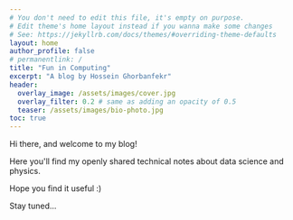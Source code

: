```yaml
---
# You don't need to edit this file, it's empty on purpose.
# Edit theme's home layout instead if you wanna make some changes
# See: https://jekyllrb.com/docs/themes/#overriding-theme-defaults
layout: home
author_profile: false
# permanentlink: /
title: "Fun in Computing"
excerpt: "A blog by Hossein Ghorbanfekr"
header:
  overlay_image: /assets/images/cover.jpg
  overlay_filter: 0.2 # same as adding an opacity of 0.5
  teaser: /assets/images/bio-photo.jpg
toc: true
---
```


Hi there, and welcome to my blog!

Here you'll find my openly shared technical notes about data science and physics.

Hope you find it useful :) 
<!-- and having fun too -->

Stay tuned...
